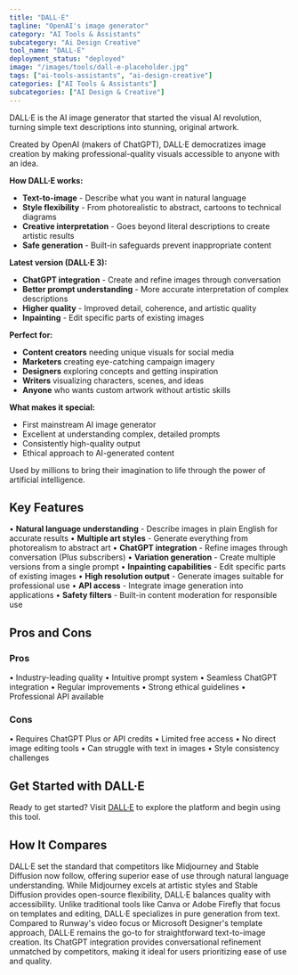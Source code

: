 ```yaml
---
title: "DALL·E"
tagline: "OpenAI's image generator"
category: "AI Tools & Assistants"
subcategory: "Ai Design Creative"
tool_name: "DALL·E"
deployment_status: "deployed"
image: "/images/tools/dall-e-placeholder.jpg"
tags: ["ai-tools-assistants", "ai-design-creative"]
categories: ["AI Tools & Assistants"]
subcategories: ["AI Design & Creative"]
---
```

DALL·E is the AI image generator that started the visual AI revolution, turning simple text descriptions into stunning, original artwork.

Created by OpenAI (makers of ChatGPT), DALL·E democratizes image creation by making professional-quality visuals accessible to anyone with an idea.

**How DALL·E works:**
- **Text-to-image** - Describe what you want in natural language
- **Style flexibility** - From photorealistic to abstract, cartoons to technical diagrams
- **Creative interpretation** - Goes beyond literal descriptions to create artistic results
- **Safe generation** - Built-in safeguards prevent inappropriate content

**Latest version (DALL·E 3):**
- **ChatGPT integration** - Create and refine images through conversation
- **Better prompt understanding** - More accurate interpretation of complex descriptions
- **Higher quality** - Improved detail, coherence, and artistic quality
- **Inpainting** - Edit specific parts of existing images

**Perfect for:**
- **Content creators** needing unique visuals for social media
- **Marketers** creating eye-catching campaign imagery
- **Designers** exploring concepts and getting inspiration
- **Writers** visualizing characters, scenes, and ideas
- **Anyone** who wants custom artwork without artistic skills

**What makes it special:**
- First mainstream AI image generator
- Excellent at understanding complex, detailed prompts
- Consistently high-quality output
- Ethical approach to AI-generated content

Used by millions to bring their imagination to life through the power of artificial intelligence.

## Key Features

• **Natural language understanding** - Describe images in plain English for accurate results
• **Multiple art styles** - Generate everything from photorealism to abstract art
• **ChatGPT integration** - Refine images through conversation (Plus subscribers)
• **Variation generation** - Create multiple versions from a single prompt
• **Inpainting capabilities** - Edit specific parts of existing images
• **High resolution output** - Generate images suitable for professional use
• **API access** - Integrate image generation into applications
• **Safety filters** - Built-in content moderation for responsible use

## Pros and Cons

### Pros
• Industry-leading quality
• Intuitive prompt system
• Seamless ChatGPT integration
• Regular improvements
• Strong ethical guidelines
• Professional API available

### Cons
• Requires ChatGPT Plus or API credits
• Limited free access
• No direct image editing tools
• Can struggle with text in images
• Style consistency challenges

## Get Started with DALL·E

Ready to get started? Visit [DALL·E](https://openai.com/dall-e) to explore the platform and begin using this tool.

## How It Compares

DALL·E set the standard that competitors like Midjourney and Stable Diffusion now follow, offering superior ease of use through natural language understanding. While Midjourney excels at artistic styles and Stable Diffusion provides open-source flexibility, DALL·E balances quality with accessibility. Unlike traditional tools like Canva or Adobe Firefly that focus on templates and editing, DALL·E specializes in pure generation from text. Compared to Runway's video focus or Microsoft Designer's template approach, DALL·E remains the go-to for straightforward text-to-image creation. Its ChatGPT integration provides conversational refinement unmatched by competitors, making it ideal for users prioritizing ease of use and quality.